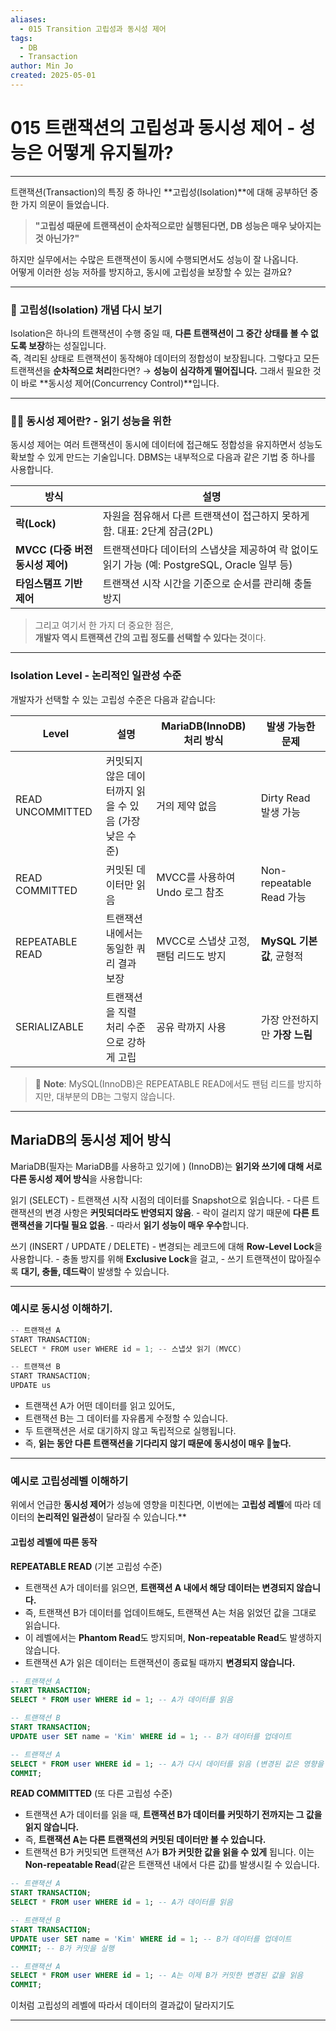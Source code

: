 ```yaml
---
aliases:
  - 015 Transition 고립성과 동시성 제어
tags:
  - DB
  - Transaction
author: Min Jo
created: 2025-05-01
---
```

# 015 트랜잭션의 고립성과 동시성 제어 - 성능은 어떻게 유지될까?
-----

트랜잭션(Transaction)의 특징 중 하나인 **고립성(Isolation)**에 대해 공부하던 중 한 가지 의문이 들었습니다.

>**"고립성 때문에 트랜잭션이 순차적으로만 실행된다면, DB 성능은 매우 낮아지는 것 아닌가?"**

하지만 실무에서는 수많은 트랜잭션이 동시에 수행되면서도 성능이 잘 나옵니다.  
어떻게 이러한 성능 저하를 방지하고, 동시에 고립성을 보장할 수 있는 걸까요?

---


### 🔐 고립성(Isolation) 개념 다시 보기

Isolation은 하나의 트랜잭션이 수행 중일 때, **다른 트랜잭션이 그 중간 상태를 볼 수 없도록 보장**하는 성질입니다.  
즉, 격리된 상태로 트랜잭션이 동작해야 데이터의 정합성이 보장됩니다.
그렇다고 모든 트랜잭션을 **순차적으로 처리**한다면? → **성능이 심각하게 떨어집니다.**
그래서 필요한 것이 바로 **동시성 제어(Concurrency Control)**입니다.

----

### 👨‍💻 동시성 제어란?   - 읽기 성능을 위한

동시성 제어는 여러 트랜잭션이 동시에 데이터에 접근해도 정합성을 유지하면서 성능도 확보할 수 있게 만드는 기술입니다. DBMS는 내부적으로 다음과 같은 기법 중 하나를 사용합니다.

| 방식                      | 설명                                                             |
| ----------------------- | -------------------------------------------------------------- |
| **락(Lock)**             | 자원을 점유해서 다른 트랜잭션이 접근하지 못하게 함. 대표: 2단계 잠금(2PL)                  |
| **MVCC (다중 버전 동시성 제어)** | 트랜잭션마다 데이터의 스냅샷을 제공하여 락 없이도 읽기 가능 (예: PostgreSQL, Oracle 일부 등) |
| **타임스탬프 기반 제어**         | 트랜잭션 시작 시간을 기준으로 순서를 관리해 충돌 방지                                 |

> 그리고 여기서 한 가지 더 중요한 점은,  
> **개발자 역시 트랜잭션 간의 고립 정도를 선택할 수 있다는 것**이다.
---
### Isolation Level - 논리적인 일관성 수준 

개발자가 선택할 수 있는 고립성 수준은 다음과 같습니다:

| Level            | 설명                               | MariaDB(InnoDB) 처리 방식   | 발생 가능한 문제              |
| ---------------- | -------------------------------- | ----------------------- | ---------------------- |
| READ UNCOMMITTED | 커밋되지 않은 데이터까지 읽을 수 있음 (가장 낮은 수준) | 거의 제약 없음                | Dirty Read 발생 가능       |
| READ COMMITTED   | 커밋된 데이터만 읽음                      | MVCC를 사용하여 Undo 로그 참조   | Non-repeatable Read 가능 |
| REPEATABLE READ  | 트랜잭션 내에서는 동일한 쿼리 결과 보장           | MVCC로 스냅샷 고정, 팬텀 리드도 방지 | **MySQL 기본값**, 균형적     |
| SERIALIZABLE     | 트랜잭션을 직렬 처리 수준으로 강하게 고립          | 공유 락까지 사용               | 가장 안전하지만 **가장 느림**     |

> 📎 **Note**: MySQL(InnoDB)은 REPEATABLE READ에서도 팬텀 리드를 방지하지만, 대부분의 DB는 그렇지 않습니다.

---

##  MariaDB의 동시성 제어 방식

MariaDB(필자는 MariaDB를 사용하고 있기에 ) (InnoDB)는 **읽기와 쓰기에 대해 서로 다른 동시성 제어 방식**을 사용합니다:

읽기 (SELECT)
	- 트랜잭션 시작 시점의 데이터를 Snapshot으로 읽습니다.
	- 다른 트랜잭션의 변경 사항은 **커밋되더라도 반영되지 않음**.
	- 락이 걸리지 않기 때문에 **다른 트랜잭션을 기다릴 필요 없음**.
	- 따라서 **읽기 성능이 매우 우수**합니다.

 쓰기 (INSERT / UPDATE / DELETE)
	- 변경되는 레코드에 대해 **Row-Level Lock**을 사용합니다.
	- 충돌 방지를 위해 **Exclusive Lock**을 걸고,
	- 쓰기 트랜잭션이 많아질수록 **대기, 충돌, 데드락**이 발생할 수 있습니다.

---

### 예시로 동시성 이해하기.

```java
-- 트랜잭션 A
START TRANSACTION;
SELECT * FROM user WHERE id = 1; -- 스냅샷 읽기 (MVCC)

-- 트랜잭션 B
START TRANSACTION;
UPDATE us
```

- 트랜잭션 A가 어떤 데이터를 읽고 있어도,
- 트랜잭션 B는 그 데이터를 자유롭게 수정할 수 있습니다.
- 두 트랜잭션은 서로 대기하지 않고 독립적으로 실행됩니다.
- 즉, **읽는 동안 다른 트랜잭션을 기다리지 않기 때문에 동시성이 매우 높다.**

---
### 예시로 고립성레벨 이해하기 

위에서 언급한 **동시성 제어**가 성능에 영향을 미친다면, 이번에는 **고립성 레벨**에 따라 데이터의 **논리적인 일관성**이 달라질 수 있습니다.**

#### 고립성 레벨에 따른 동작

**REPEATABLE READ** (기본 고립성 수준)

- 트랜잭션 A가 데이터를 읽으면, **트랜잭션 A 내에서 해당 데이터는 변경되지 않습니다.**
- 즉, 트랜잭션 B가 데이터를 업데이트해도, 트랜잭션 A는 처음 읽었던 값을 그대로 읽습니다.
- 이 레벨에서는 **Phantom Read**도 방지되며, **Non-repeatable Read**도 발생하지 않습니다.
- 트랜잭션 A가 읽은 데이터는 트랜잭션이 종료될 때까지 **변경되지 않습니다.**

```sql
-- 트랜잭션 A
START TRANSACTION;
SELECT * FROM user WHERE id = 1; -- A가 데이터를 읽음

-- 트랜잭션 B
START TRANSACTION;
UPDATE user SET name = 'Kim' WHERE id = 1; -- B가 데이터를 업데이트

-- 트랜잭션 A
SELECT * FROM user WHERE id = 1; -- A가 다시 데이터를 읽음 (변경된 값은 영향을 미치지 않음)
COMMIT;
```

**READ COMMITTED** (또 다른 고립성 수준)

- 트랜잭션 A가 데이터를 읽을 때, **트랜잭션 B가 데이터를 커밋하기 전까지는 그 값을 읽지 않습니다.**
- 즉, **트랜잭션 A는 다른 트랜잭션의 커밋된 데이터만 볼 수 있습니다.**
- 트랜잭션 B가 커밋되면 트랜잭션 A가 **B가 커밋한 값을 읽을 수 있게** 됩니다. 이는 **Non-repeatable Read**(같은 트랜잭션 내에서 다른 값)를  발생시킬 수 있습니다.

```sql
-- 트랜잭션 A
START TRANSACTION;
SELECT * FROM user WHERE id = 1; -- A가 데이터를 읽음

-- 트랜잭션 B
START TRANSACTION;
UPDATE user SET name = 'Kim' WHERE id = 1; -- B가 데이터를 업데이트
COMMIT; -- B가 커밋을 실행

-- 트랜잭션 A
SELECT * FROM user WHERE id = 1; -- A는 이제 B가 커밋한 변경된 값을 읽음
COMMIT;
```

이처럼 고립성의 레벨에 따라서 데이터의 결과값이 달라지기도 

---

